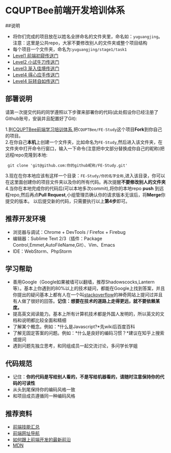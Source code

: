 ﻿# CQUPTBee前端开发培训体系

##说明

+ 将你们完成的项目放在以姓名全拼命名的文件夹里，命名如：`yuguangjing`。注意：这里是公共repo，大家不要修改别人的文件夹或整个项目结构
+ 每个项目一个文件夹，命名为:`yuguangjing/stage1/task1`
+ [Level1 前端初窥传送门](/source/Stage1.md)
+ [Level2 小试牛刀传送门](/source/Stage2.md)
+ [Level3 渐入佳境传送门](/source/Stage3.md)
+ [Level4 得心应手传送门](/source/Stage4.md)
+ [Level4 玩转自如传送门](/source/Stage5.md)

## 部署说明

请第一次提交代码的同学遵照以下步骤来部署你的代码(此处假设你已经注册了Github账号，安装并且配置好了Git):

1.到[CQUPTBee前端学习培训体系][1],把`CQUPTBee/FE-Study`这个项目**Fork**到你自己的项目。<br/>
2.在你自己**本机**上创建一个文件夹，比如命名为`FE-Study`,然后进入该文件夹，在文件夹中打开命令行窗口，输入一下命令(注意把中文部分替换成你自己的昵称)把远程repo克隆到本地:

```
 git clone 'git@github.com:你的github昵称/FE-Study.git'
```
3.现在在你本地应该有这样一个目录：`FE-Study/你的名字全称`,进入该目录，你可以在这里面创建你的项目文件夹以及你的所有代码。再次提醒**不要修改别人的文件夹**<br/>
4.当你在本地完成你的代码后(可以本地多次commit),将你的本地repo **push** 到远程repo,然后再点**Pull Request**,小组管理员确认你的请求版本无误后，将**Merge**你提交的版本。
以后提交新的代码，只需要执行以上**第4步**即可。

## 推荐开发环境

+ 浏览器与调试：Chrome + DevTools / Firefox + Firebug
+ 编辑器：Sublime Text 2/3（插件：Package Control,Emmet,AutoFileName,Git）、Vim、Emacs
+ IDE：WebStorm、PhpStorm

## 学习帮助

* 善用Google（Google如果被墙可以翻墙，推荐Shadowscocks,Lantern等）。基本上你遇到的80%以上的技术疑问，都能在Google上找到答案，并且你提出的疑问基本上都有人在一个叫[stackoverflow][2]的神奇网站上提问过并且有人做了很好的回答。**记住：想要在技术的道路上走得更远，就不要依赖某度。**
* 提高英文阅读能力。基本上所有计算机技术都是外国人发明的，所以英文的文档和说明都比较全面和精细
* 了解某个概念。例如：*什么是Javascript?*先wiki后百度百科
* 了解无固定答案的问题。例如：*什么是良好的编码习惯？*建议在知乎上搜索或提问
* 遇到问题先独立思考，和同组成员一起交流讨论，多问学长学姐

## 代码规范

* 记住：**你的代码是写给别人看的，不是写给机器看的，请随时注意保持你的代码的可读性**
* 从头到尾保持你的编码风格一致
* 和项目成员遵循同一种编码风格

## 推荐资料

+  [前端技能汇总](https://github.com/JacksonTian/fks)
+  [前端网址导航](http://www.whycss.com/)
+  [如何跟上前端开发的最新前沿](https://uptodate.frontendrescue.org/zh/)
+  [MDN](https://developer.mozilla.org/zh-CN/docs/Web)

  [1]: https://github.com/CQUPTBee/FE-Study
  [2]: http://stackoverflow.com/
